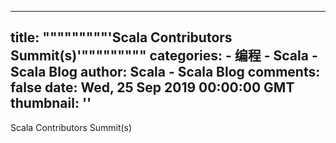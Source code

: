 
---
title: """""""""'Scala Contributors Summit(s)'"""""""""
categories: 
    - 编程
    - Scala - Scala Blog
author: Scala - Scala Blog
comments: false
date: Wed, 25 Sep 2019 00:00:00 GMT
thumbnail: ''
---

<div>   
Scala Contributors Summit(s)  
</div>
            